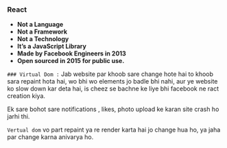### React 

- **Not a Language**
- **Not a Framework**
- **Not a Technology**
- **It’s a JavaScript Library**
- **Made by Facebook Engineers in 2013**
- **Open sourced in 2015 for public use.**

` ### Virtual Dom : `
Jab website par khoob sare change hote hai to khoob sara repaint hota hai, wo bhi wo elements jo badle bhi nahi, aur ye website ko slow down kar deta hai, is cheez se bachne ke liye bhi facebook ne ract creation kiya.

Ek sare bohot sare notifications , likes, photo upload ke karan site crash ho jarhi thi.

`Vertual dom` vo part repaint ya re render karta hai jo change hua ho, ya jaha par change karna anivarya ho.